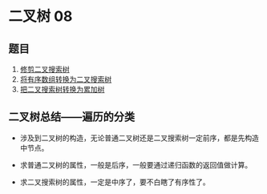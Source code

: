 # 二叉树 08

## 题目

1. [修剪二叉搜索树](./修剪二叉搜索树/)
2. [将有序数组转换为二叉搜索树](./将有序数组转换为二叉搜索树)
3. [把二叉搜索树转换为累加树](./把二叉搜索树转换为累加树/)

## 二叉树总结——遍历的分类

- 涉及到二叉树的构造，无论普通二叉树还是二叉搜索树一定前序，都是先构造中节点。

- 求普通二叉树的属性，一般是后序，一般要通过递归函数的返回值做计算。

- 求二叉搜索树的属性，一定是中序了，要不白瞎了有序性了。
